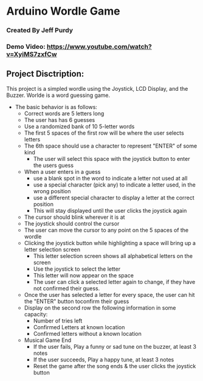 # Arduino Wordle Game

### Created By Jeff Purdy

### Demo Video: https://www.youtube.com/watch?v=XyiMS7zxfCw 

## Project Disctription:
This project is a simpled wordle using the Joystick, LCD Display, and the Buzzer. Worlde is a word guessing game.
- The basic behavior is as follows:
  - Correct words are 5 letters long
  - The user has has 6 guesses
  - Use a randomized bank of 10 5-letter words
  - The first 5 spaces of the first row will be where the user selects letters
  - The 6th space should use a character to represent "ENTER" of some kind
    - The user will select this space with the joystick button to enter the users guess
  - When a user enters in a guess
    - use a blank spot in the word to indicate a letter not used at all
    - use a special character (pick any) to indicate a letter used, in the wrong position
    - use a different special character to display a letter at the correct position
    - This will stay displayed until the user clicks the joystick again
  - The cursor should blink wherever it is at
  - The joystick should control the cursor
  - The user can move the cursor to any point on the 5 spaces of the wordle
  - Clicking the joystick button while highlighting a space will bring up a letter selection screen
    - This letter selection screen shows all alphabetical letters on the screen
    - Use the joystick to select the letter
    - This letter will now appear on the space
    - The user can click a selected letter again to change, if they have not confirmed their guess.
  - Once the user has selected a letter for every space, the user can hit the "ENTER" button toconfirm their guess
  - Display on the second row the following information in some capacity:
    - Number of tries left
    - Confirmed Letters at known location
    - Confirmed letters without a known location
  - Musical Game End
    - If the user fails, Play a funny or sad tune on the buzzer, at least 3 notes
    - If the user succeeds, Play a happy tune, at least 3 notes
    - Reset the game after the song ends & the user clicks the joystick button
